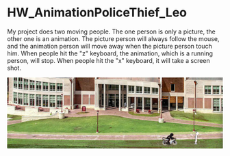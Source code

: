 # HW_AnimationPoliceThief_Leo

My project does two moving people. The one person is only a picture, the other one is an animation.
The picture person will always follow the mouse, and the animation person will move away when the picture person touch him.
When people hit the "z" keyboard, the animation, which is a running person, will stop.
When people hit the "x" keyboard, it will take a screen shot.

![This is the screen shot of my project](https://github.com/Leo3600Liu/HW_AnimationPoliceThief_Leo/blob/master/assets/animation-police-thief.png)
